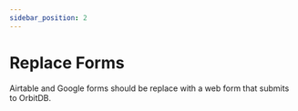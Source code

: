 ```yaml
---
sidebar_position: 2
---
```


# Replace Forms

Airtable and Google forms should be replace with a web form that submits to OrbitDB.
